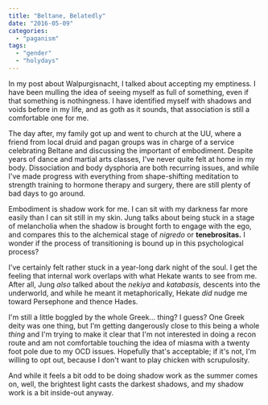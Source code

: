 ```yaml
---
title: "Beltane, Belatedly"
date: "2016-05-09"
categories: 
  - "paganism"
tags: 
  - "gender"
  - "holydays"
---
```


In my post about Walpurgisnacht, I talked about accepting my emptiness. I have been mulling the idea of seeing myself as full of something, even if that something is nothingness. I have identified myself with shadows and voids before in my life, and as goth as it sounds, that association is still a comfortable one for me.

The day after, my family got up and went to church at the UU, where a friend from local druid and pagan groups was in charge of a service celebrating Beltane and discussing the important of embodiment. Despite years of dance and martial arts classes, I've never quite felt at home in my body. Dissociation and body dysphoria are both recurring issues, and while I've made progress with everything from shape-shifting meditation to strength training to hormone therapy and surgery, there are still plenty of bad days to go around.

Embodiment is shadow work for me. I can sit with my darkness far more easily than I can sit still in my skin. Jung talks about being stuck in a stage of melancholia when the shadow is brought forth to engage with the ego, and compares this to the alchemical stage of _nigredo_ or __tenebrositas.__ I wonder if the process of transitioning is bound up in this psychological process?

I've certainly felt rather stuck in a year-long dark night of the soul. I get the feeling that internal work overlaps with what Hekate wants to see from me. After all, Jung _also_ talked about the _nekiya_ and _katabasis,_ descents into the underworld, and while he meant it metaphorically, Hekate _did_ nudge me toward Persephone and thence Hades.

I'm still a little boggled by the whole Greek... thing? I guess? One Greek deity was one thing, but I'm getting dangerously close to this being a whole _thing_ and I'm trying to make it clear that I'm not interested in doing a recon route and am not comfortable touching the idea of miasma with a twenty foot pole due to my OCD issues. Hopefully that's acceptable; if it's not, I'm willing to opt out, because I don't want to play chicken with scrupulosity.

And while it feels a bit odd to be doing shadow work as the summer comes on, well, the brightest light casts the darkest shadows, and my shadow work is a bit inside-out anyway.
